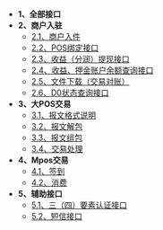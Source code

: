 * **1、全部接口**
* **2、商户入驻**
    * [2.1、商户入件](2、商户入驻/2.1、商户入件.md)
    * [2.2、POS绑定接口](2、商户入驻/2.2、POS绑定接口.md)
    * [2.3、收益（分润）提现接口](2、商户入驻/2.3、收益（分润）提现接口.md)
    * [2.4、收益、押金账户余额查询接口](2、商户入驻/2.4、收益、押金账户余额查询接口.md)
    * [2.5、文件下载（交易对账）](2、商户入驻/2.5、文件下载（交易对账）.md)
    * [2.6、D0状态查询接口](2、商户入驻/2.6、D0状态查询接口.md)
* **3、大POS交易**
    * [3.1、报文格式说明](3、大POS交易/3.1、报文格式说明.md)
    * [3.2、报文解包](3、大POS交易/3.2、报文解包.md)
    * [3.3、报文组包](3、大POS交易/3.3、报文组包.md)
    * [3.4、交易处理](3、大POS交易/3.4、交易处理.md)
* **4、Mpos交易**
    * [4.1、签到](4、Mpos交易/4.1、签到.md)
    * [4.2、消费](4、Mpos交易/4.2、消费.md)
* **5、辅助接口**
    * [5.1、三（四）要素认证接口](5、辅助接口/5.1、三（四）要素认证接口.md)
    * [5.2、短信接口](5、辅助接口/5.2、短信接口.md)

